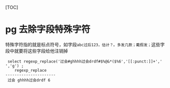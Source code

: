 [TOC]

# pg 去除字段特殊字符

​	特殊字符指的就是标点符号，如字段`abc过后123，估计？。多发几款；戴假发；`这些字段中就要将这些字段给他注销掉

```
 select regexp_replace('过会#ghhhh过会drdf#$%@&*($%6','[[:punct:]]+',' ','g') ;
    regexp_replace    
----------------------
 过会 ghhhh过会drdf 6
```

